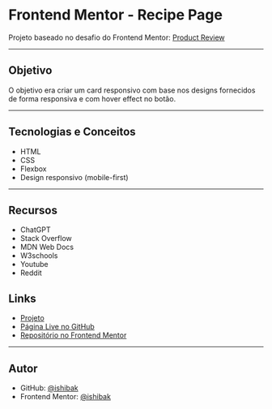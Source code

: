 # Frontend Mentor - Recipe Page

Projeto baseado no desafio do Frontend Mentor:
[Product Review](https://www.frontendmentor.io/challenges/product-preview-card-component-GO7UmttRfa)

---

## Objetivo

O objetivo era criar um card responsivo com base nos designs fornecidos de forma responsiva e com hover effect no botão.

---

## Tecnologias e Conceitos

- HTML
- CSS
- Flexbox
- Design responsivo (mobile-first)

---

## Recursos

- ChatGPT
- Stack Overflow
- MDN Web Docs
- W3schools
- Youtube
- Reddit

## Links

- [Projeto](https://github.com/ishibak/product_review)
- [Página Live no GitHub](https://ishibak.github.io/product_review/)
- [Repositório no Frontend Mentor](https://www.frontendmentor.io/solutions/responsive-product-review-page---html-css-Z1nU6u2pYm)

---

## Autor

- GitHub: [@ishibak](https://github.com/ishibak)
- Frontend Mentor: [@ishibak](https://www.frontendmentor.io/profile/ishibak)
